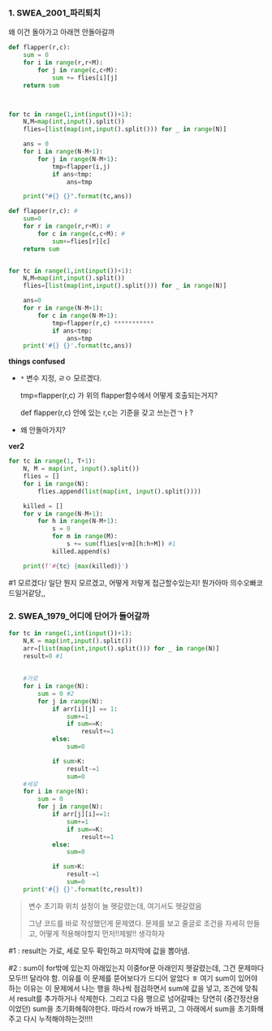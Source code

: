 ### 1. SWEA_2001_파리퇴치

왜 이건 돌아가고 아래껀 안돌아갈까

```python
def flapper(r,c):
    sum = 0
    for i in range(r,r+M):
        for j in range(c,c+M):
            sum += flies[i][j]
    return sum



for tc in range(1,int(input())+1):
    N,M=map(int,input().split())
    flies=[list(map(int,input().split())) for _ in range(N)]

    ans = 0
    for i in range(N-M+1):
        for j in range(N-M+1):
            tmp=flapper(i,j)
            if ans<tmp:
                ans=tmp

    print("#{} {}".format(tc,ans))
```



```python
def flapper(r,c): #
    sum=0
    for r in range(r,r+M): #
        for c in range(c,c+M): #
            sum+=flies[r][c]
    return sum


for tc in range(1,int(input())+1):
    N,M=map(int,input().split())
    flies=[list(map(int,input().split())) for _ in range(N)]

    ans=0
    for r in range(N-M+1): 
        for c in range(N-M+1): 
            tmp=flapper(r,c) ***********
            if ans<tmp:
                ans=tmp
    print('#{} {}'.format(tc,ans))

```



**things confused**

- `*` 변수 지정, ㄹㅇ 모르겠다. 

  tmp=flapper(r,c) 가 위의 flapper함수에서 어떻게 호출되는거지?

  def flapper(r,c) 안에 있는 r,c는 기준을 갖고 쓰는건ㄱㅏ?

- 왜 안돌아가지? 



**ver2**

```python
for tc in range(1, T+1):
    N, M = map(int, input().split())
    flies = []
    for i in range(N):
        flies.append(list(map(int, input().split())))

    killed = []
    for v in range(N-M+1):
        for h in range(N-M+1):
            s = 0
            for m in range(M):
                s += sum(flies[v+m][h:h+M]) #1
            killed.append(s)

    print(f'#{tc} {max(killed)}')
```



#1 모르겠다/ 일단 뭔지 모르겠고, 어떻게 저렇게 접근할수있는지! 뭔가아마 의수오빠코드일거같당,,







### 2. SWEA_1979_어디에 단어가 들어갈까



```python
for tc in range(1,int(input())+1):
    N,K = map(int,input().split())
    arr=[list(map(int,input().split())) for _ in range(N)]
    result=0 #1
    
    
    #가로
    for i in range(N):
        sum = 0 #2
        for j in range(N):
            if arr[i][j] == 1:
                sum+=1
                if sum==K:
                    result+=1
            else:
                sum=0

            if sum>K:
                result-=1
                sum=0
	#세로
    for i in range(N):
        sum = 0
        for j in range(N):
            if arr[j][i]==1:
                sum+=1
                if sum==K:
                    result+=1
            else:
                sum=0

            if sum>K:
                result-=1
                sum=0
    print('#{} {}'.format(tc,result))
```

> 변수 초기화 위치 설정이 늘 헷갈렸는데, 여기서도 헷갈렸음
>
> 그냥 코드를 바로 작성했던게 문제였다. 문제를 보고 줄글로 조건을 자세히 만들고, 어떻게 적용해야할지 먼저!!제발!! 생각하자

#1 : result는 가로, 세로 모두 확인하고 마지막에 값을 뽑아냄. 

#2 : sum이 for밖에 있는지 아래있는지 이중for문 아래인지 헷갈렸는데, 그건 문제마다 모두!!! 달라야 함. 이유를 이 문제를 뜯어보다가 드디어 알았다 ㅎ 여기 sum이 있어야 하는 이유는 이 문제에서 나는 행을 하나씩 점검하면서 sum에 값을 넣고, 조건에 맞춰서 result를 추가하거나 삭제한다. 그리고 다음 행으로 넘어갈때는 당연히 (중간정산용이었던) sum을 초기화해줘야한다. 따라서 row가 바뀌고, 그 아래에서 sum을 초기화해주고 다시 누적해야하는것!!!! 